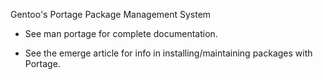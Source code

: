Gentoo's Portage Package Management System
- See man portage for complete documentation.

- See the emerge article for info in installing/maintaining packages with Portage.    
